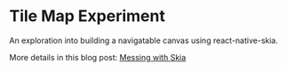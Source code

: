 # Tile Map Experiment

An exploration into building a navigatable canvas using react-native-skia.


More details in this blog post: [Messing with Skia](https://dev.odgn.net/posts/messing-with-skia/)

